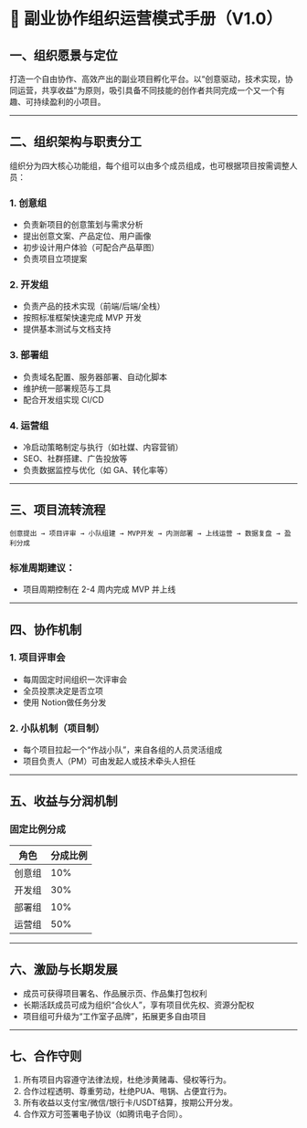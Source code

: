 # 🌟 副业协作组织运营模式手册（V1.0）

## 一、组织愿景与定位

打造一个自由协作、高效产出的副业项目孵化平台。以“创意驱动，技术实现，协同运营，共享收益”为原则，吸引具备不同技能的创作者共同完成一个又一个有趣、可持续盈利的小项目。

---

## 二、组织架构与职责分工

组织分为四大核心功能组，每个组可以由多个成员组成，也可根据项目按需调整人员：

### 1. 创意组

- 负责新项目的创意策划与需求分析
- 提出创意文案、产品定位、用户画像
- 初步设计用户体验（可配合产品草图）
- 负责项目立项提案

### 2. 开发组

- 负责产品的技术实现（前端/后端/全栈）
- 按照标准框架快速完成 MVP 开发
- 提供基本测试与文档支持

### 3. 部署组

- 负责域名配置、服务器部署、自动化脚本
- 维护统一部署规范与工具
- 配合开发组实现 CI/CD

### 4. 运营组

- 冷启动策略制定与执行（如社媒、内容营销）
- SEO、社群搭建、广告投放等
- 负责数据监控与优化（如 GA、转化率等）

---

## 三、项目流转流程

```
创意提出 → 项目评审 → 小队组建 → MVP开发 → 内测部署 → 上线运营 → 数据复盘 → 盈利分成
```

### 标准周期建议：

- 项目周期控制在 2-4 周内完成 MVP 并上线

---

## 四、协作机制

### 1. 项目评审会

- 每周固定时间组织一次评审会
- 全员投票决定是否立项
- 使用 Notion做任务分发

### 2. 小队机制（项目制）

- 每个项目拉起一个“作战小队”，来自各组的人员灵活组成
- 项目负责人（PM）可由发起人或技术牵头人担任

---

## 五、收益与分润机制

### 固定比例分成

| 角色 | 分成比例 |
| --- | --- |
| 创意组 | 10% |
| 开发组 | 30% |
| 部署组 | 10% |
| 运营组 | 50% |

---

## 六、激励与长期发展

- 成员可获得项目署名、作品展示页、作品集打包权利
- 长期活跃成员可成为组织“合伙人”，享有项目优先权、资源分配权
- 项目组可升级为“工作室子品牌”，拓展更多自由项目

---

## 七、合作守则

1. 所有项目内容遵守法律法规，杜绝涉黄赌毒、侵权等行为。
2. 合作过程透明、尊重劳动，杜绝PUA、甩锅、占便宜行为。
3. 所有收益以支付宝/微信/银行卡/USDT结算，按期公开分发。
4. 合作双方可签署电子协议（如腾讯电子合同）。

